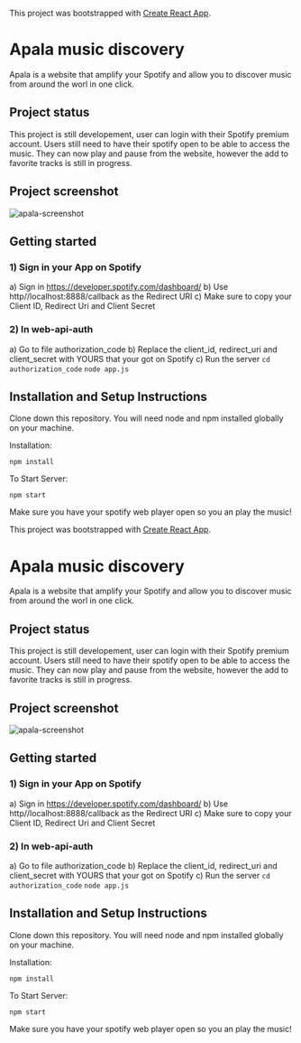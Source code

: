 This project was bootstrapped with [Create React App](https://github.com/facebook/create-react-app).

# Apala music discovery

Apala is a website that amplify your Spotify and allow you to discover music from around the worl in one click.


## Project status

This project is still developement, user can login with their Spotify premium account. Users still need to have their spotify open to be able to access the music. They can now play and pause from the website, however the add to favorite tracks is still in progress.

## Project screenshot

![apala-screenshot](https://user-images.githubusercontent.com/29751174/87558844-7b65c680-c6b1-11ea-8e0c-ae9bec57eda4.png)

## Getting started

### 1) Sign in your App on Spotify

a) Sign in https://developer.spotify.com/dashboard/
b) Use http//localhost:8888/callback as the Redirect URI
c) Make sure to copy your Client ID, Redirect Uri and Client Secret

### 2) In web-api-auth

a) Go to file authorization_code
b) Replace the client_id, redirect_uri and client_secret with YOURS that your got on Spotify
c) Run the server ``` cd authorization_code ``` ``` node app.js ```

## Installation and Setup Instructions

Clone down this repository. You will need node and npm installed globally on your machine.

Installation: 

``` npm install ```

To Start Server:

``` npm start ```

Make sure you have your spotify web player open so you an play the music!



This project was bootstrapped with [Create React App](https://github.com/facebook/create-react-app).

# Apala music discovery

Apala is a website that amplify your Spotify and allow you to discover music from around the worl in one click.


## Project status

This project is still developement, user can login with their Spotify premium account. Users still need to have their spotify open to be able to access the music. They can now play and pause from the website, however the add to favorite tracks is still in progress.

## Project screenshot

![apala-screenshot](https://user-images.githubusercontent.com/29751174/87558844-7b65c680-c6b1-11ea-8e0c-ae9bec57eda4.png)

## Getting started

### 1) Sign in your App on Spotify

a) Sign in https://developer.spotify.com/dashboard/
b) Use http//localhost:8888/callback as the Redirect URI
c) Make sure to copy your Client ID, Redirect Uri and Client Secret

### 2) In web-api-auth

a) Go to file authorization_code
b) Replace the client_id, redirect_uri and client_secret with YOURS that your got on Spotify
c) Run the server ``` cd authorization_code ``` ``` node app.js ```

## Installation and Setup Instructions

Clone down this repository. You will need node and npm installed globally on your machine.

Installation: 

``` npm install ```

To Start Server:

``` npm start ```

Make sure you have your spotify web player open so you an play the music!
